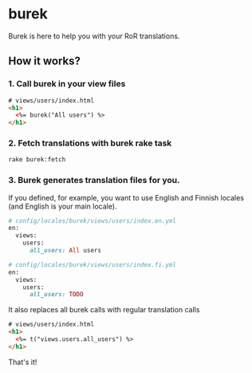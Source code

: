 # burek

Burek is here to help you with your RoR translations. 

## How it works?

### 1. Call burek in your view files 

```html
# views/users/index.html
<h1>
  <%= burek("All users") %>
</h1>
```

### 2. Fetch translations with burek rake task

```bash
rake burek:fetch
```

### 3. Burek generates translation files for you.
If you defined, for example, you want to use English and Finnish locales (and English is your main locale).

```ruby
# config/locales/burek/views/users/index.en.yml
en:
  views:
    users:
      all_users: All users
```

```ruby
# config/locales/burek/views/users/index.fi.yml
en:
  views:
    users:
      all_users: TODO
```

It also replaces all burek calls with regular translation calls

```html
# views/users/index.html
<h1>
  <%= t("views.users.all_users") %>
</h1>
```

That's it!
